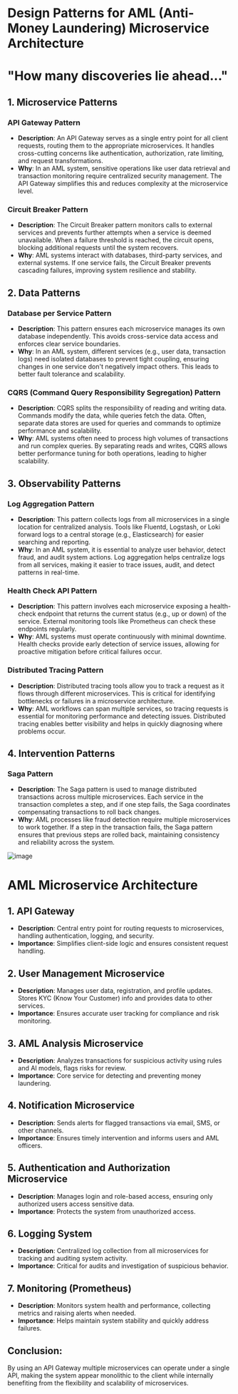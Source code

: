 # Design Patterns for AML (Anti-Money Laundering) Microservice Architecture

# "How many discoveries lie ahead..."

## 1. **Microservice Patterns**

### API Gateway Pattern
- **Description**: An API Gateway serves as a single entry point for all client requests, routing them to the appropriate microservices. It handles cross-cutting concerns like authentication, authorization, rate limiting, and request transformations.
- **Why**: In an AML system, sensitive operations like user data retrieval and transaction monitoring require centralized security management. The API Gateway simplifies this and reduces complexity at the microservice level.

### Circuit Breaker Pattern
- **Description**: The Circuit Breaker pattern monitors calls to external services and prevents further attempts when a service is deemed unavailable. When a failure threshold is reached, the circuit opens, blocking additional requests until the system recovers.
- **Why**: AML systems interact with databases, third-party services, and external systems. If one service fails, the Circuit Breaker prevents cascading failures, improving system resilience and stability.

## 2. **Data Patterns**

### Database per Service Pattern
- **Description**: This pattern ensures each microservice manages its own database independently. This avoids cross-service data access and enforces clear service boundaries.
- **Why**: In an AML system, different services (e.g., user data, transaction logs) need isolated databases to prevent tight coupling, ensuring changes in one service don't negatively impact others. This leads to better fault tolerance and scalability.

### CQRS (Command Query Responsibility Segregation) Pattern
- **Description**: CQRS splits the responsibility of reading and writing data. Commands modify the data, while queries fetch the data. Often, separate data stores are used for queries and commands to optimize performance and scalability.
- **Why**: AML systems often need to process high volumes of transactions and run complex queries. By separating reads and writes, CQRS allows better performance tuning for both operations, leading to higher scalability.

## 3. **Observability Patterns**

### Log Aggregation Pattern
- **Description**: This pattern collects logs from all microservices in a single location for centralized analysis. Tools like Fluentd, Logstash, or Loki forward logs to a central storage (e.g., Elasticsearch) for easier searching and reporting.
- **Why**: In an AML system, it is essential to analyze user behavior, detect fraud, and audit system actions. Log aggregation helps centralize logs from all services, making it easier to trace issues, audit, and detect patterns in real-time.

### Health Check API Pattern
- **Description**: This pattern involves each microservice exposing a health-check endpoint that returns the current status (e.g., up or down) of the service. External monitoring tools like Prometheus can check these endpoints regularly.
- **Why**: AML systems must operate continuously with minimal downtime. Health checks provide early detection of service issues, allowing for proactive mitigation before critical failures occur.

### Distributed Tracing Pattern
- **Description**: Distributed tracing tools allow you to track a request as it flows through different microservices. This is critical for identifying bottlenecks or failures in a microservice architecture.
- **Why**: AML workflows can span multiple services, so tracing requests is essential for monitoring performance and detecting issues. Distributed tracing enables better visibility and helps in quickly diagnosing where problems occur.

## 4. **Intervention Patterns**

### Saga Pattern
- **Description**: The Saga pattern is used to manage distributed transactions across multiple microservices. Each service in the transaction completes a step, and if one step fails, the Saga coordinates compensating transactions to roll back changes.
- **Why**: AML processes like fraud detection require multiple microservices to work together. If a step in the transaction fails, the Saga pattern ensures that previous steps are rolled back, maintaining consistency and reliability across the system.

![image](https://github.com/user-attachments/assets/733a689b-5ad0-4233-865d-01e570b672e9)

# AML Microservice Architecture

## 1. **API Gateway**
- **Description**: Central entry point for routing requests to microservices, handling authentication, logging, and security.
- **Importance**: Simplifies client-side logic and ensures consistent request handling.

## 2. **User Management Microservice**
- **Description**: Manages user data, registration, and profile updates. Stores KYC (Know Your Customer) info and provides data to other services.
- **Importance**: Ensures accurate user tracking for compliance and risk monitoring.

## 3. **AML Analysis Microservice**
- **Description**: Analyzes transactions for suspicious activity using rules and AI models, flags risks for review.
- **Importance**: Core service for detecting and preventing money laundering.

## 4. **Notification Microservice**
- **Description**: Sends alerts for flagged transactions via email, SMS, or other channels.
- **Importance**: Ensures timely intervention and informs users and AML officers.

## 5. **Authentication and Authorization Microservice**
- **Description**: Manages login and role-based access, ensuring only authorized users access sensitive data.
- **Importance**: Protects the system from unauthorized access.

## 6. **Logging System**
- **Description**: Centralized log collection from all microservices for tracking and auditing system activity.
- **Importance**: Critical for audits and investigation of suspicious behavior.

## 7. **Monitoring (Prometheus)**
- **Description**: Monitors system health and performance, collecting metrics and raising alerts when needed.
- **Importance**: Helps maintain system stability and quickly address failures.

## Conclusion:
By using an API Gateway multiple microservices can operate under a single API, making the system appear monolithic to the client while internally benefiting from the flexibility and scalability of microservices.

